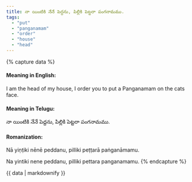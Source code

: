 ```yaml
---
title: నా యింటికి నేనే పెద్దను, పిల్లికి పెట్టరా పంగనామము.
tags:
  - "put"
  - "panganamam"
  - "order"
  - "house"
  - "head"
---
```


{% capture data %}
#### Meaning in English:
I am the head of my house, I order you to put a Panganamam on the cats face.

#### Meaning in Telugu:
నా యింటికి నేనే పెద్దను, పిల్లికి పెట్టరా పంగనామము.

#### Romanization:
Nā yiṇṭiki nēnē peddanu, pilliki peṭṭarā paṅganāmamu.

Na yintiki nene peddanu, pilliki pettara panganamamu.
{% endcapture %}

{{ data | markdownify }}

